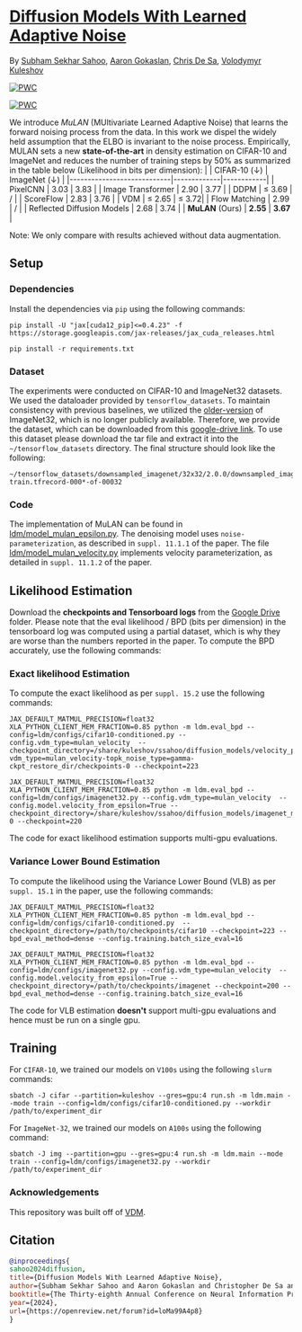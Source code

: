 # [Diffusion Models With Learned Adaptive Noise](https://arxiv.org/abs/2312.13236)
By [Subham Sekhar Sahoo](https://s-sahoo.github.io), [Aaron Gokaslan](https://skylion007.github.io), [Chris De Sa](https://www.cs.cornell.edu/~cdesa/), [Volodymyr Kuleshov](https://www.cs.cornell.edu/~kuleshov/)

[![PWC](https://img.shields.io/endpoint.svg?url=https://paperswithcode.com/badge/diffusion-models-with-learned-adaptive-noise/density-estimation-on-imagenet-32x32-1)](https://paperswithcode.com/sota/density-estimation-on-imagenet-32x32-1?p=diffusion-models-with-learned-adaptive-noise)

[![PWC](https://img.shields.io/endpoint.svg?url=https://paperswithcode.com/badge/diffusion-models-with-learned-adaptive-noise/density-estimation-on-cifar-10)](https://paperswithcode.com/sota/density-estimation-on-cifar-10?p=diffusion-models-with-learned-adaptive-noise)

We introduce *MuLAN* (MUltivariate Learned Adaptive Noise) that learns the forward noising process from the data. In this work we dispel the widely held assumption that the ELBO is invariant to the noise process. Empirically, MULAN sets a new **state-of-the-art** in density estimation on CIFAR-10 and ImageNet and reduces the number of training steps by 50% as summarized in the table below (Likelihood in bits per dimension):
|                         | CIFAR-10 $(\downarrow)$ | ImageNet $(\downarrow)$ |
|----------------------------|-------------|------------|
| PixelCNN                   | 3.03        | 3.83       |
| Image Transformer          | 2.90        | 3.77       |
| DDPM                       | $\leq$ 3.69 | /          |
| ScoreFlow                  | 2.83        | 3.76       |
| VDM                        | $\leq$ 2.65 | $\leq$ 3.72|
| Flow Matching              | 2.99        | /          |
| Reflected Diffusion Models | 2.68        | 3.74       |
| **MuLAN** (Ours)           | **2.55**    | **3.67**   |

Note:  We only compare with results achieved without data augmentation.

## Setup
### Dependencies
Install the dependencies via `pip` using the following commands:
```
pip install -U "jax[cuda12_pip]<=0.4.23" -f https://storage.googleapis.com/jax-releases/jax_cuda_releases.html

pip install -r requirements.txt
```

### Dataset
The experiments were conducted on CIFAR-10 and ImageNet32 datasets. We used the dataloader provided by `tensorflow_datasets`. To maintain consistency with previous baselines, we utilized the [older-version](http://image-net.org/small/train_32x32.tar) of ImageNet32, which is no longer publicly available. Therefore, we provide the dataset, which can be downloaded from this [google-drive link](https://drive.google.com/file/d/1I-QvjLRa1kVxc3iX05pmDEKEM0JeAq46/view?usp=share_link). To use this dataset please download the tar file and extract it into the `~/tensorflow_datasets` directory. The final structure should look like the following:
```
~/tensorflow_datasets/downsampled_imagenet/32x32/2.0.0/downsampled_imagenet-train.tfrecord-000*-of-00032
```

### Code
The implementation of MuLAN can be found in [ldm/model_mulan_epsilon.py](ldm/model_mulan_epsilon.py). The denoising model uses `noise-parameterization`, as described in `suppl. 11.1.1` of the paper. The file [ldm/model_mulan_velocity.py](ldm/model_mulan_velocity.py) implements velocity parameterization, as detailed in `suppl. 11.1.2` of the paper. 


## Likelihood Estimation
Download the **checkpoints and Tensorboard logs** from the [Google Drive](https://drive.google.com/drive/folders/1RVnTljGDj4G8gu2ltYFX0wwD9OlKRpWT?usp=sharing) folder. Please note that the eval likelihood / BPD (bits per dimension) in the tensorboard log was computed using a partial dataset, which is why they are worse than the numbers reported in the paper. To compute the BPD accurately, use the following commands:

### Exact likelihood Estimation
To compute the exact likelihood as per `suppl. 15.2` use the following commands:
```
JAX_DEFAULT_MATMUL_PRECISION=float32 XLA_PYTHON_CLIENT_MEM_FRACTION=0.85 python -m ldm.eval_bpd --config=ldm/configs/cifar10-conditioned.py --config.vdm_type=mulan_velocity  --checkpoint_directory=/share/kuleshov/ssahoo/diffusion_models/velocity_parameterization/1124188-vdm_type=mulan_velocity-topk_noise_type=gamma-ckpt_restore_dir/checkpoints-0 --checkpoint=223

JAX_DEFAULT_MATMUL_PRECISION=float32 XLA_PYTHON_CLIENT_MEM_FRACTION=0.85 python -m ldm.eval_bpd --config=ldm/configs/imagenet32.py --config.vdm_type=mulan_velocity  --config.model.velocity_from_epsilon=True --checkpoint_directory=/share/kuleshov/ssahoo/diffusion_models/imagenet_mulan_epsilon/checkpoints-0 --checkpoint=220
```
The code for exact likelihood estimation supports multi-gpu evaluations.

### Variance Lower Bound Estimation
To compute the likelihood using the Variance Lower Bound (VLB) as per `suppl. 15.1` in the paper, use the following commands:
```
JAX_DEFAULT_MATMUL_PRECISION=float32 XLA_PYTHON_CLIENT_MEM_FRACTION=0.85 python -m ldm.eval_bpd --config=ldm/configs/cifar10-conditioned.py  --checkpoint_directory=/path/to/checkpoints/cifar10 --checkpoint=223 --bpd_eval_method=dense --config.training.batch_size_eval=16

JAX_DEFAULT_MATMUL_PRECISION=float32 XLA_PYTHON_CLIENT_MEM_FRACTION=0.85 python -m ldm.eval_bpd --config=ldm/configs/imagenet32.py --config.vdm_type=mulan_velocity  --config.model.velocity_from_epsilon=True --checkpoint_directory=/path/to/checkpoints/imagenet --checkpoint=200 --bpd_eval_method=dense --config.training.batch_size_eval=16
```
The code for VLB estimation **doesn't** support multi-gpu evaluations and hence must be run on a single gpu.

## Training
For `CIFAR-10`, we trained our models on `V100s` using the following `slurm` commands:
```
sbatch -J cifar --partition=kuleshov --gres=gpu:4 run.sh -m ldm.main --mode train --config=ldm/configs/cifar10-conditioned.py --workdir /path/to/experiment_dir
```

For `ImageNet-32`, we trained our models on `A100s` using the following command:
```
sbatch -J img --partition=gpu --gres=gpu:4 run.sh -m ldm.main --mode train --config=ldm/configs/imagenet32.py --workdir /path/to/experiment_dir
```

### Acknowledgements
This repository was built off of [VDM](https://github.com/google-research/vdm).


## Citation
```bib
@inproceedings{
sahoo2024diffusion,
title={Diffusion Models With Learned Adaptive Noise},
author={Subham Sekhar Sahoo and Aaron Gokaslan and Christopher De Sa and Volodymyr Kuleshov},
booktitle={The Thirty-eighth Annual Conference on Neural Information Processing Systems},
year={2024},
url={https://openreview.net/forum?id=loMa99A4p8}
}
```
